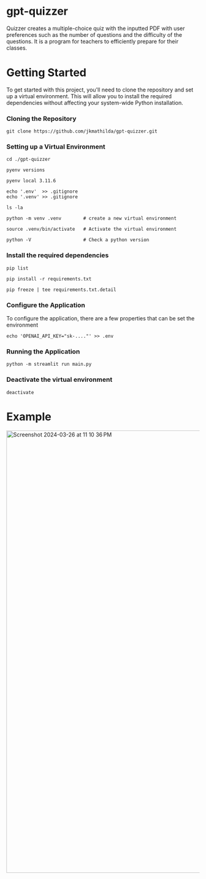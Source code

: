 # gpt-quizzer
Quizzer creates a multiple-choice quiz with the inputted PDF with user preferences such as the number of questions and the difficulty of the questions. It is a program for teachers to efficiently prepare for their classes. 

# Getting Started

To get started with this project, you'll need to clone the repository and set up a virtual environment. This will allow you to install the required dependencies without affecting your system-wide Python installation.

### Cloning the Repository

    git clone https://github.com/jkmathilda/gpt-quizzer.git

### Setting up a Virtual Environment

    cd ./gpt-quizzer

    pyenv versions

    pyenv local 3.11.6

    echo '.env'  >> .gitignore
    echo '.venv' >> .gitignore

    ls -la

    python -m venv .venv        # create a new virtual environment

    source .venv/bin/activate   # Activate the virtual environment

    python -V                   # Check a python version

### Install the required dependencies

    pip list

    pip install -r requirements.txt

    pip freeze | tee requirements.txt.detail

### Configure the Application

To configure the application, there are a few properties that can be set the environment

    echo 'OPENAI_API_KEY="sk-...."' >> .env

### Running the Application

    python -m streamlit run main.py

### Deactivate the virtual environment

    deactivate

# Example

<img width="1153" alt="Screenshot 2024-03-26 at 11 10 36 PM" src="https://github.com/jkmathilda/gpt-quizzer/assets/142202145/5f058759-a7f4-4d2a-8a14-a10a4027bfd7">